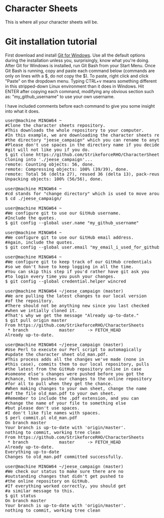 # Character Sheets
This is where all your character sheets will be.


# Git installation tutorial

First download and install <a href=https://git-for-windows.github.io/>Git for Windows</a>.
Use all the default options during the installation unless you, surprisingly, know what you're doing.
After Git for Windows is installed, run Git Bash from your Start Menu.
Once Git Bash is running, copy and paste each command below (commands are only on lines with a $, do not copy the $).
To paste, right click and click "Paste" on the dropdown menu.
Typing CTRL+v means something different in this stripped-down Linux environment than it does in Windows.
Hit ENTER after copying each command, modifying any obvious section such as: "my_github_username" to use your own username.

I have included comments before each command to give you some insight into what it does.

<pre>
user@machine MINGW64 ~
#Clone the character sheets repository.
#This downloads the whole repository to your computer.
#In this example, we are downloading the character sheets repository into
#the directory "jeese_campaign" which you can rename to anything you like.
#Please don't use spaces in the directory name if you decide to change it.
#git will not like you if you do.
$ git clone https://github.com/StrikeforceRHO/CharacterSheets.git ./jeese_campaign                                                                                                                                                                                           gn
Cloning into './jeese_campaign'...
remote: Counting objects: 56, done.
remote: Compressing objects: 100% (39/39), done.
remote: Total 56 (delta 27), reused 36 (delta 13), pack-reused 0
Unpacking objects: 100% (56/56), done.

user@machine MINGW64 ~
#cd stands for "change directory" which is used to move around the filesystem.
$ cd ./jeese_campaign/

user@machine MINGW64 ~
#We configure git to use our GitHub username.
#Include the quotes.
$ git config --global user.name "my_github_username"

user@machine MINGW64 ~
#We configure git to use our GitHub email address.
#Again, include the quotes.
$ git config --global user.email "my_email_i_used_for_github@site.com"

user@machine MINGW64 ~
#We configure git to keep track of our GitHub credentials
#so we don't have to keep logging in all the time.
#You can skip this step if you'd rather have git ask you
#to login every time you push your changes.
$ git config --global credential.helper wincred

user@machine MINGW64 ~/jeese_campaign (master)
#We are pulling the latest changes to our local version
#of the repository.
#There should not be anything new since you last checked
#when we intially cloned it.
#That's why we get the message "Already up-to-date."
$ git pull origin master
From https://github.com/StrikeforceRHO/CharacterSheets
 * branch            master     -> FETCH_HEAD
Already up-to-date.

user@machine MINGW64 ~/jeese_campaign (master)
#Use Perl to execute our Perl script to automagically
#update the character sheet old_man.pdf.
#This process adds all the changes we've made (none in
#this case), commits them to our local repository, pulls
#the latest from the GitHub repository online in case
#someone else's changes were pushed before you got the
#chance, then pushes our changes to the online repository
#for all to pull when they get the chance.
#When making changes to your own sheet, change the name
#of the file old_man.pdf to your own sheet.
#Remember to include the .pdf extension, and you can
#change the name of your file to something else
#but please don't use spaces.
#I don't like file names with spaces.
$ perl commit.pl old_man.pdf
On branch master
Your branch is up-to-date with 'origin/master'.
nothing to commit, working tree clean
From https://github.com/StrikeforceRHO/CharacterSheets
 * branch            master     -> FETCH_HEAD
Already up-to-date.
Everything up-to-date
Changes to old_man.pdf committed successfully.

user@machine MINGW64 ~/jeese_campaign (master)
#We check our status to make sure there are no
#outstanding changes that didn't get pushed to
#the online repository on GitHub.
#If everything worked correctly, you should get
#a similar message to this.
$ git status
On branch master
Your branch is up-to-date with 'origin/master'.
nothing to commit, working tree clean
</pre>
